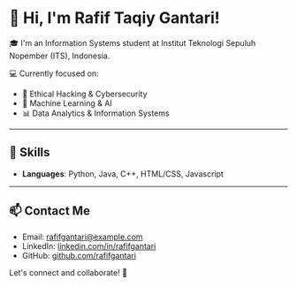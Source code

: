 # 👋 Hi, I'm Rafif Taqiy Gantari!

🎓 I'm an Information Systems student at Institut Teknologi Sepuluh Nopember (ITS), Indonesia.

💻 Currently focused on:
- 🔐 Ethical Hacking & Cybersecurity
- 🤖 Machine Learning & AI
- 📊 Data Analytics & Information Systems

---

## 🧠 Skills

- **Languages**: Python, Java, C++, HTML/CSS, Javascript

---

## 📫 Contact Me

- Email: rafifgantari@example.com
- LinkedIn: [linkedin.com/in/rafifgantari](https://linkedin.com/in/rafifgantari)
- GitHub: [github.com/rafifgantari](https://github.com/rafifgantari)

Let's connect and collaborate! 🚀
